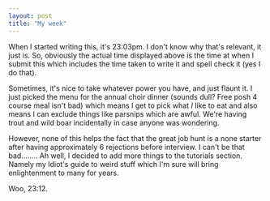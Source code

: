 ```yaml
---
layout: post
title: "My week"
---
```

When I started writing this, it's 23:03pm. I don't know why that's relevant,
it just is. So, obviously the actual time displayed above is the time at when
I submit this which includes the time taken to write it and spell check it
(yes I do that).

Sometimes, it's nice to take whatever power you have, and just flaunt it. I
just picked the menu for the annual choir dinner (sounds dull? Free posh 4
course meal isn't bad) which means I get to pick what _I_ like to eat and also
means I can exclude things like parsnips which are awful. We're having trout
and wild boar incidentally in case anyone was wondering.

However, none of this helps the fact that the great job hunt is a none starter
after having approximately 6 rejections before interview. I can't be that
bad........ Ah well, I decided to add more things to the tutorials section.
Namely my Idiot's guide to weird stuff which I'm sure will bring enlightenment
to many for years.

Woo, 23:12.
